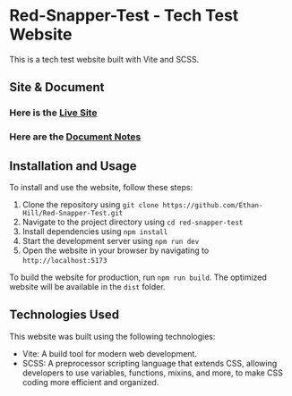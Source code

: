 # Red-Snapper-Test - Tech Test Website

This is a tech test website built with Vite and SCSS.

## Site & Document

### Here is the [Live Site](https://red-snapper-test.vercel.app/)

### Here are the [Document Notes](https://docs.google.com/document/d/1W0VqIobjcQnZNDWiSBvT8mb0xuq28qo2uc9aB9Wy73s/edit?usp=sharing)

## Installation and Usage

To install and use the website, follow these steps:

1.  Clone the repository using `git clone https://github.com/Ethan-Hill/Red-Snapper-Test.git`
2.  Navigate to the project directory using `cd red-snapper-test`
3.  Install dependencies using `npm install`
4.  Start the development server using `npm run dev`
5.  Open the website in your browser by navigating to `http://localhost:5173`

To build the website for production, run `npm run build`. The optimized website will be available in the `dist` folder.

## Technologies Used

This website was built using the following technologies:

- Vite: A build tool for modern web development.
- SCSS: A preprocessor scripting language that extends CSS, allowing developers to use variables, functions, mixins, and more, to make CSS coding more efficient and organized.

